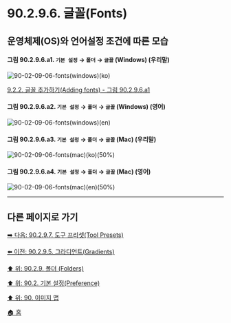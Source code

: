 # 90.2.9.6. 글꼴(Fonts)
## 운영체제(OS)와 언어설정 조건에 따른 모습

<a id="90-02-09-06-a1"></a>

#### 그림 90.2.9.6.a1. `기본 설정` → `폴더` → `글꼴` (Windows) (우리말)
![90-02-09-06-fonts(windows)(ko)](https://github.com/wonder13662/gimp/assets/15767104/f4ab0207-eddd-4c48-b2e6-33040be23d40)

[9.2.2. 글꼴 추가하기(Adding fonts) - 그림 90.2.9.6.a1](./09-02-02-adding-fonts.md#90-02-09-06-a1)

<a id="90-02-09-06-a2"></a>

#### 그림 90.2.9.6.a2. `기본 설정` → `폴더` → `글꼴` (Windows) (영어)
![90-02-09-06-fonts(windows)(en)](https://github.com/wonder13662/gimp/assets/15767104/96ea2ad2-90d0-4206-91d3-7744d0ef88cf)

#### 그림 90.2.9.6.a3. `기본 설정` → `폴더` → `글꼴` (Mac) (우리말)
![90-02-09-06-fonts(mac)(ko)(50%)](https://github.com/wonder13662/gimp/assets/15767104/66d10efc-a571-4909-92fd-154893d6a046)

#### 그림 90.2.9.6.a4. `기본 설정` → `폴더` → `글꼴` (Mac) (영어)
![90-02-09-06-fonts(mac)(en)(50%)](https://github.com/wonder13662/gimp/assets/15767104/b47c71e2-11c3-4212-b7e1-88c14f58c954)

***

## 다른 페이지로 가기

[➡️ 다음: 90.2.9.7. 도구 프리셋(Tool Presets)](./90-02-09-07-tool_presets.md)

[⬅️ 이전: 90.2.9.5. 그라디언트(Gradients)](./90-02-09-05-gradients.md)

[⬆️ 위: 90.2.9. 폴더 (Folders)](./90-02-09-00-folders.md)

[⬆️ 위: 90.2. 기본 설정(Preference)](./90-02-00-preference.md)

[⬆️ 위: 90. 이미지 맵](./90-00-image-map.md)

[🏠 홈](./00-home.md)
